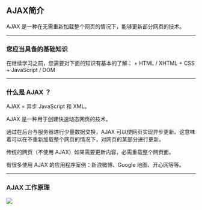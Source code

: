 ## AJAX简介

AJAX 是一种在无需重新加载整个网页的情况下，能够更新部分网页的技术。

---

### 您应当具备的基础知识

在继续学习之前，您需要对下面的知识有基本的了解：
    + HTML / XHTML
    + CSS
    + JavaScript / DOM

---

### 什么是 AJAX ？

AJAX = 异步 JavaScript 和 XML。

AJAX 是一种用于创建快速动态网页的技术。

通过在后台与服务器进行少量数据交换，AJAX 可以使网页实现异步更新。这意味着可以在不重新加载整个网页的情况下，对网页的某部分进行更新。

传统的网页（不使用 AJAX）如果需要更新内容，必需重载整个网页面。

有很多使用 AJAX 的应用程序案例：新浪微博、Google 地图、开心网等等。

---

### AJAX 工作原理

![](../images/chapter01/ajax.jpg)

